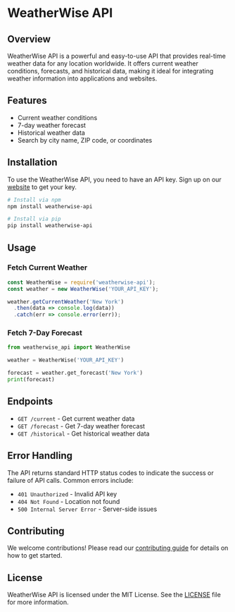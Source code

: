 
# WeatherWise API

## Overview
WeatherWise API is a powerful and easy-to-use API that provides real-time weather data for any location worldwide. It offers current weather conditions, forecasts, and historical data, making it ideal for integrating weather information into applications and websites.

## Features
- Current weather conditions
- 7-day weather forecast
- Historical weather data
- Search by city name, ZIP code, or coordinates

## Installation
To use the WeatherWise API, you need to have an API key. Sign up on our [website](https://weatherwise.example.com) to get your key.

```bash
# Install via npm
npm install weatherwise-api

# Install via pip
pip install weatherwise-api
```

## Usage

### Fetch Current Weather
```javascript
const WeatherWise = require('weatherwise-api');
const weather = new WeatherWise('YOUR_API_KEY');

weather.getCurrentWeather('New York')
  .then(data => console.log(data))
  .catch(err => console.error(err));
```

### Fetch 7-Day Forecast
```python
from weatherwise_api import WeatherWise

weather = WeatherWise('YOUR_API_KEY')

forecast = weather.get_forecast('New York')
print(forecast)
```

## Endpoints
- `GET /current` - Get current weather data
- `GET /forecast` - Get 7-day weather forecast
- `GET /historical` - Get historical weather data

## Error Handling
The API returns standard HTTP status codes to indicate the success or failure of API calls. Common errors include:
- `401 Unauthorized` - Invalid API key
- `404 Not Found` - Location not found
- `500 Internal Server Error` - Server-side issues

## Contributing
We welcome contributions! Please read our [contributing guide](https://weatherwise.example.com/contributing) for details on how to get started.

## License
WeatherWise API is licensed under the MIT License. See the [LICENSE](https://weatherwise.example.com/license) file for more information.
